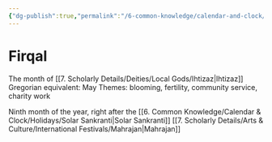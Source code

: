 ```yaml
---
{"dg-publish":true,"permalink":"/6-common-knowledge/calendar-and-clock/months/firqal/","noteIcon":""}
---
```


# Firqal

The month of [[7. Scholarly Details/Deities/Local Gods/Ihtizaz\|Ihtizaz]] 
Gregorian equivalent: May
Themes: blooming, fertility, community service, charity work

Ninth month of the year, right after the [[6. Common Knowledge/Calendar & Clock/Holidays/Solar Sankranti\|Solar Sankranti]] 
[[7. Scholarly Details/Arts & Culture/International Festivals/Mahrajan\|Mahrajan]] 